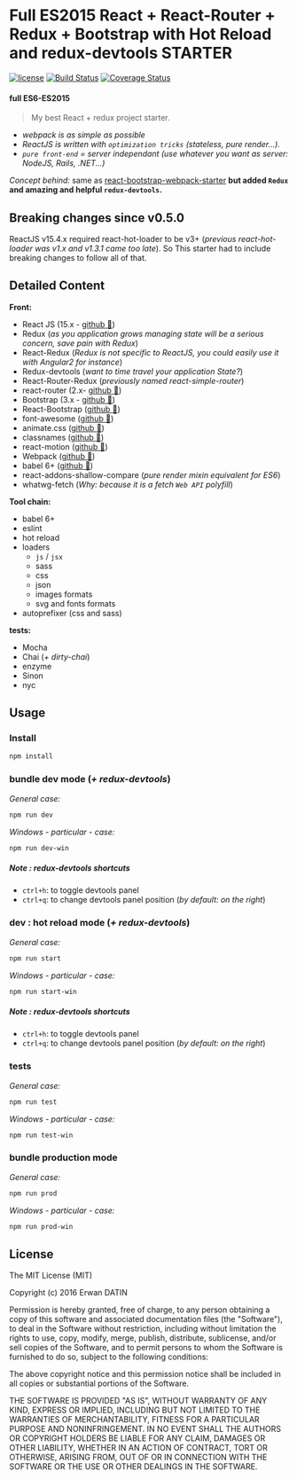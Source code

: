 Full ES2015 React + React-Router + Redux + Bootstrap with Hot Reload and redux-devtools STARTER
==========
[![license](https://img.shields.io/github/license/mashape/apistatus.svg?maxAge=2592000)](https://github.com/MacKentoch/react-redux-bootstrap-webpack-starter)
[![Build Status](https://travis-ci.org/MacKentoch/react-redux-bootstrap-webpack-starter.svg?branch=master)](https://travis-ci.org/MacKentoch/react-redux-bootstrap-webpack-starter)
[![Coverage Status](https://coveralls.io/repos/github/MacKentoch/react-redux-bootstrap-webpack-starter/badge.svg?branch=master)](https://coveralls.io/github/MacKentoch/react-redux-bootstrap-webpack-starter?branch=master)

#### full ES6-ES2015

> My best React + redux project starter.

- *webpack is as simple as possible*
- *ReactJS is written with `optimization tricks` (stateless, pure render...).*
- *`pure front-end` = server independant (use whatever you want as server: NodeJS, Rails, .NET...)*

*Concept behind:* same as [react-bootstrap-webpack-starter](https://github.com/MacKentoch/react-bootstrap-webpack-starter) **but added `Redux` and amazing and helpful `redux-devtools`.**

## Breaking changes since v0.5.0
ReactJS v15.4.x required react-hot-loader to be v3+ (*previous react-hot-loader was v1.x and v1.3.1 came too late*). So This starter had to include breaking changes to follow all of that.

## Detailed Content

**Front:**
- React JS (15.x - [github :link:](https://github.com/facebook/react))
- Redux (*as you application grows managing state will be a serious concern, save pain with Redux*)
- React-Redux (*Redux is not specific to ReactJS, you could easily use it with Angular2 for instance*)
- Redux-devtools (*want to time travel your application State?*)
- React-Router-Redux (*previously named react-simple-router*)
- react-router (2.x- [github :link:](https://github.com/reactjs/react-router))
- Bootstrap (3.x - [github :link:](https://github.com/twbs/bootstrap))
- React-Bootstrap ([github :link:](https://github.com/react-bootstrap/react-bootstrap))
- font-awesome ([github :link:](https://github.com/FortAwesome/Font-Awesome))
- animate.css ([github :link:](https://github.com/daneden/animate.css))
- classnames ([github :link:](https://github.com/JedWatson/classnames))
- react-motion ([github :link:](https://github.com/chenglou/react-motion))
- Webpack ([github :link:](https://github.com/webpack/webpack))
- babel 6+ ([github :link:](https://github.com/babel/babel))
- react-addons-shallow-compare (*pure render mixin equivalent for ES6*)
- whatwg-fetch (*Why: because it is a fetch `Web API` polyfill*)

**Tool chain:**
- babel 6+
- eslint
- hot reload
- loaders
  - `js` / `jsx`
  - sass
  - css
  - json
  - images formats
  - svg and fonts formats
- autoprefixer (css and sass)

**tests:**
- Mocha
- Chai (*+ dirty-chai*)
- enzyme
- Sinon
- nyc


## Usage

### Install

```bash
npm install
```
### bundle dev mode (*+ redux-devtools*)

*General case:*
```bash
npm run dev
```

*Windows - particular - case:*
```bash
npm run dev-win
```

##### Note : redux-devtools shortcuts
- `ctrl+h`: to toggle devtools panel
- `ctrl+q`: to change devtools panel position (*by default: on the right*)

### dev : hot reload mode (*+ redux-devtools*)

*General case:*

```bash
npm run start
```

*Windows - particular - case:*
```bash
npm run start-win
```

##### Note : redux-devtools shortcuts
- `ctrl+h`: to toggle devtools panel
- `ctrl+q`: to change devtools panel position (*by default: on the right*)

### tests

*General case:*
```bash
npm run test
```

*Windows - particular - case:*
```bash
npm run test-win
```

### bundle production mode

*General case:*
```bash
npm run prod
```

*Windows - particular - case:*
```bash
npm run prod-win
```

## License

The MIT License (MIT)

Copyright (c) 2016 Erwan DATIN

Permission is hereby granted, free of charge, to any person obtaining a copy of this software and associated documentation files (the "Software"), to deal in the Software without restriction, including without limitation the rights to use, copy, modify, merge, publish, distribute, sublicense, and/or sell copies of the Software, and to permit persons to whom the Software is furnished to do so, subject to the following conditions:

The above copyright notice and this permission notice shall be included in all copies or substantial portions of the Software.

THE SOFTWARE IS PROVIDED "AS IS", WITHOUT WARRANTY OF ANY KIND, EXPRESS OR IMPLIED, INCLUDING BUT NOT LIMITED TO THE WARRANTIES OF MERCHANTABILITY, FITNESS FOR A PARTICULAR PURPOSE AND NONINFRINGEMENT. IN NO EVENT SHALL THE AUTHORS OR COPYRIGHT HOLDERS BE LIABLE FOR ANY CLAIM, DAMAGES OR OTHER LIABILITY, WHETHER IN AN ACTION OF CONTRACT, TORT OR OTHERWISE, ARISING FROM, OUT OF OR IN CONNECTION WITH THE SOFTWARE OR THE USE OR OTHER DEALINGS IN THE SOFTWARE.
